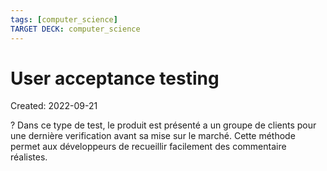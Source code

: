 ```yaml
---
tags: [computer_science] 
TARGET DECK: computer_science
---
```

# User acceptance testing
Created: 2022-09-21

?
Dans ce type de test, le produit est présenté a un groupe de clients pour une dernière verification avant sa mise sur le marché.
Cette méthode permet aux développeurs de recueillir facilement des commentaire réalistes.
<!--SR:!2022-10-26,23,250-->